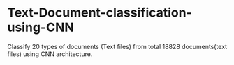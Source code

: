# Text-Document-classification-using-CNN
Classify 20 types of documents (Text files) from total 18828 documents(text files) using CNN architecture.
